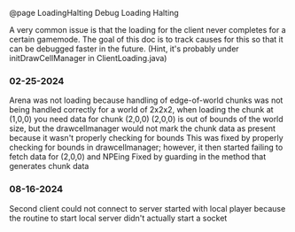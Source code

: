 @page LoadingHalting Debug Loading Halting

A very common issue is that the loading for the client never completes for a certain gamemode.
The goal of this doc is to track causes for this so that it can be debugged faster in the future.
(Hint, it's probably under initDrawCellManager in ClientLoading.java)


### 02-25-2024
Arena was not loading because handling of edge-of-world chunks was not being handled correctly
for a world of 2x2x2, when loading the chunk at (1,0,0) you need data for chunk (2,0,0)
(2,0,0) is out of bounds of the world size, but the drawcellmanager would not mark the chunk data as present because it wasn't properly checking for bounds
This was fixed by properly checking for bounds in drawcellmanager; however, it then started failing to fetch data for (2,0,0) and NPEing
Fixed by guarding in the method that generates chunk data

### 08-16-2024
Second client could not connect to server started with local player because the routine to start local server didn't actually start a socket

